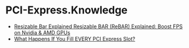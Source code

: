 # PCI-Express.Knowledge
- [Resizable Bar Explained   Resizable BAR (ReBAR) Explained: Boost FPS on Nvidia &amp; AMD GPUs](https://youtu.be/YOx0JPYdTlw)
- [What Happens If You Fill EVERY PCI Express Slot?](https://youtu.be/Qnauk0wEerQ)

